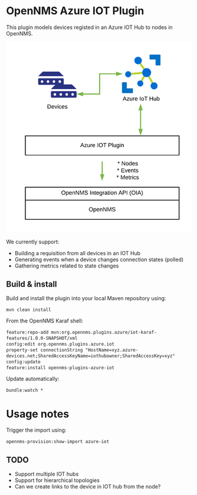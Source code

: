 # OpenNMS Azure IOT Plugin

This plugin models devices registed in an Azure IOT Hub to nodes in OpenNMS.

![](assets/images/azure-iot-plugin-overview.png "Azure IOT Plugin Architecture Overview")

We currently support:
* Building a requisition from all devices in an IOT Hub
* Generating events when a device changes connection states (polled)
* Gathering metrics related to state changes

## Build & install

Build and install the plugin into your local Maven repository using:
```
mvn clean install
```

From the OpenNMS Karaf shell:
```
feature:repo-add mvn:org.opennms.plugins.azure/iot-karaf-features/1.0.0-SNAPSHOT/xml
config:edit org.opennms.plugins.azure.iot
property-set connectionString "HostName=xyz.azure-devices.net;SharedAccessKeyName=iothubowner;SharedAccessKey=xyz"
config:update
feature:install opennms-plugins-azure-iot
```

Update automatically:
```
bundle:watch *
```

# Usage notes

Trigger the import using:
```
opennms-provision:show-import azure-iot
```

## TODO

* Support multiple IOT hubs
* Support for hierarchical topologies
* Can we create links to the device in IOT hub from the node?

